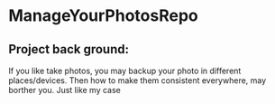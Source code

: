 # ManageYourPhotosRepo

## Project back ground:

If you like take photos, you may backup your photo in different places/devices. Then how to make them consistent everywhere, may borther you.
Just like my case 
